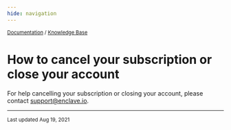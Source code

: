 ```yaml
---
hide: navigation
---
```


<small>[Documentation](/) / [Knowledge Base](/kb)</small>

# How to cancel your subscription or close your account

For help cancelling your subscription or closing your account, please contact [support@enclave.io](mailto:support@enclave.io).

---

<small>Last updated Aug 19, 2021</small>
